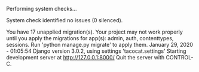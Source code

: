 Performing system checks...

System check identified no issues (0 silenced).

You have 17 unapplied migration(s). Your project may not work properly until you apply the migrations for app(s): admin, auth, contenttypes, sessions.
Run 'python manage.py migrate' to apply them.
January 29, 2020 - 01:05:54
Django version 3.0.2, using settings 'tacocat.settings'
Starting development server at http://127.0.0.1:8000/
Quit the server with CONTROL-C.
